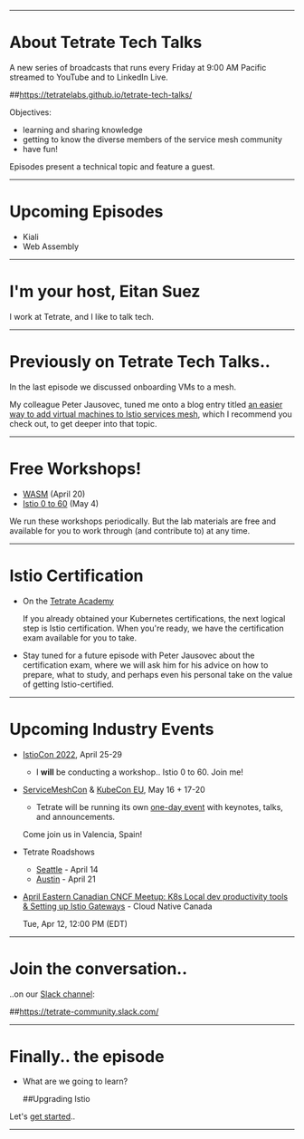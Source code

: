 
---
# About Tetrate Tech Talks

A new series of broadcasts that runs every Friday at 9:00 AM Pacific
  streamed to YouTube and to LinkedIn Live.

##https://tetratelabs.github.io/tetrate-tech-talks/

Objectives:

- learning and sharing knowledge
- getting to know the diverse members of the service mesh community
- have fun!

Episodes present a technical topic and feature a guest.

---
# Upcoming Episodes

- Kiali
- Web Assembly

---
# I'm your host, Eitan Suez

I work at Tetrate, and I like to talk tech.

---
# Previously on Tetrate Tech Talks..

In the last episode we discussed onboarding VMs to a mesh.

My colleague Peter Jausovec, tuned me onto a blog entry titled [an easier way to add virtual machines to Istio services mesh](https://istio.io/latest/blog/2021/simple-vms/), which I recommend you check out, to get deeper into that topic.

---
# Free Workshops!

- [WASM](https://tetratelabs.github.io/wasm-workshop/) (April 20)
- [Istio 0 to 60](https://tetratelabs.github.io/istio-0to60/) (May 4)

We run these workshops periodically.  But the lab materials are free and available for you to work through (and contribute to) at any time.

---
# Istio Certification

- On the [Tetrate Academy](https://academy.tetrate.io/courses/certified-istio-administrator)

    If you already obtained your Kubernetes certifications, the next logical step is Istio certification.
    When you're ready, we have the certification exam available for you to take.

- Stay tuned for a future episode with Peter Jausovec about the certification exam, where we will ask him for his advice on how to prepare, what to study, and perhaps even his personal take on the value of getting Istio-certified.

---
# Upcoming Industry Events

- [IstioCon 2022](https://events.istio.io/istiocon-2022/), April 25-29

    - I **will** be conducting a workshop.. Istio 0 to 60. Join me!

- [ServiceMeshCon](https://events.linuxfoundation.org/servicemeshcon-europe/) & [KubeCon EU](https://events.linuxfoundation.org/kubecon-cloudnativecon-europe/), May 16 + 17-20

    - Tetrate will be running its own [one-day event](https://www.tetrate.io/event/tetrate-envoy-and-service-mesh-immersion-day/) with keynotes, talks, and announcements.

    Come join us in Valencia, Spain!

- Tetrate Roadshows
    - [Seattle](https://www.eventbrite.com/e/tetrate-seattle-roadshow-tickets-315787517967) - April 14
    - [Austin](https://www.eventbrite.com/e/tetrates-austin-roadshow-tickets-313862710817) - April 21

- [April Eastern Canadian CNCF Meetup: K8s Local dev productivity tools & Setting up Istio Gateways](https://community.cncf.io/events/details/cncf-cloud-native-canada-presents-april-eastern-canadian-cncf-meetup-k8s-local-dev-productivity-tools-setting-up-istio-gateways/) - Cloud Native Canada

    Tue, Apr 12, 12:00 PM (EDT)

---
# Join the conversation..

..on our [Slack channel](https://tetrate-community.slack.com/):

##https://tetrate-community.slack.com/

---
# Finally.. the episode

- What are we going to learn?

    ##Upgrading Istio

Let's [get started](../demo)..


---